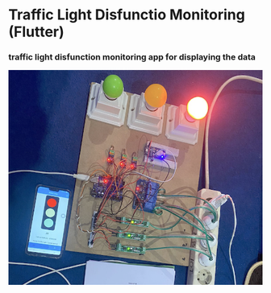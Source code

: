 # Traffic Light Disfunctio Monitoring (Flutter)

### traffic light disfunction monitoring app for displaying the data

![alt text](image.png)